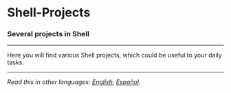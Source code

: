 # Shell-Projects
### Several projects in Shell

---

Here you will find various Shell projects, which could be useful to your daily tasks.

---

*Read this in other languages: [English](README.md), [Español](README.es.md).*
